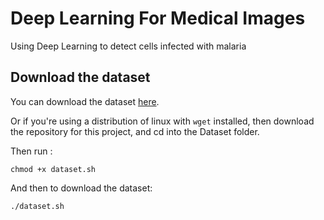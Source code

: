 # Deep Learning For Medical Images
Using Deep Learning to detect cells infected with malaria


## Download the dataset

You can download the dataset [here](https://ceb.nlm.nih.gov/proj/malaria/cell_images.zip).

Or if you're using a distribution of linux with ```wget``` installed, then download the repository for this project, and cd into the Dataset folder.

Then run :

```shell
chmod +x dataset.sh
```
And then to download the dataset:

```shell
./dataset.sh
```
